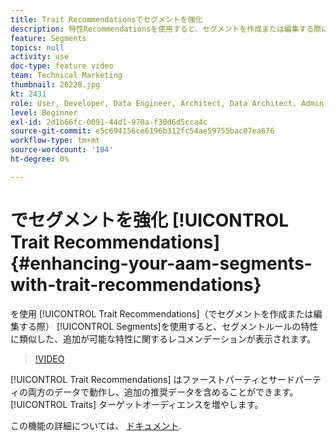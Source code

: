 ```yaml
---
title: Trait Recommendationsでセグメントを強化
description: 特性Recommendationsを使用すると、セグメントを作成または編集する際に、セグメントルールの Trait に類似した、追加が可能な Trait に関するレコメンデーションが表示されます。
feature: Segments
topics: null
activity: use
doc-type: feature video
team: Technical Marketing
thumbnail: 26228.jpg
kt: 2431
role: User, Developer, Data Engineer, Architect, Data Architect, Admin, Leader
level: Beginner
exl-id: 2d1b66fc-0091-44d1-970a-f30d6d5cca4c
source-git-commit: e5c694156ce6196b312fc54ae59755bac07ea676
workflow-type: tm+mt
source-wordcount: '104'
ht-degree: 0%

---
```


# でセグメントを強化 [!UICONTROL Trait Recommendations] {#enhancing-your-aam-segments-with-trait-recommendations}

を使用 [!UICONTROL Trait Recommendations]（でセグメントを作成または編集する際） [!UICONTROL Segments]を使用すると、セグメントルールの特性に類似した、追加が可能な特性に関するレコメンデーションが表示されます。

>[!VIDEO](https://video.tv.adobe.com/v/26228/?quality=12)

[!UICONTROL Trait Recommendations] はファーストパーティとサードパーティの両方のデータで動作し、追加の推奨データを含めることができます。 [!UICONTROL Traits] ターゲットオーディエンスを増やします。

この機能の詳細については、 [ドキュメント](https://experiencecloud.adobe.com/resources/help/en_US/aam/trait-recommendations.html).
